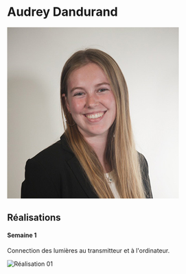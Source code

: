 # Audrey Dandurand

 ![Audrey Dandurand](https://github.com/Miaou-Mafia/projet-luminatura/blob/main/assets/images/audrey.jpg)

 ## Réalisations

 <!-- Une image par semaine de la réalisation dont tu es le plus fier avec une légende -->
 #### Semaine 1
 Connection des lumières au transmitteur et à l'ordinateur.
 
![Réalisation 01](https://github.com/user-attachments/assets/00c3c77a-391a-410e-92f0-ecbbac9b4fdd)


